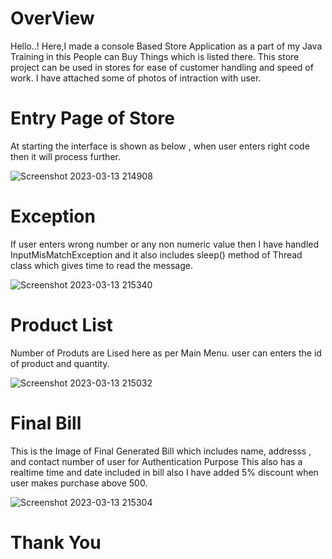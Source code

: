 
# OverView
Hello..!
    Here,I made a console Based Store Application as a part of my Java Training in this People can Buy Things which is listed there.
    This store project can be used in stores for ease of customer handling and speed of work.
    I have attached some of photos of intraction with user.
    
  # Entry Page of Store
  
   At starting the interface is shown as below , when user enters right code then it will process further.
  
![Screenshot 2023-03-13 214908](https://user-images.githubusercontent.com/103892684/224766934-2346a1a1-9561-4f55-8c4e-dd08f218bd40.png)


# Exception
 If user enters wrong number or any non numeric value then I have handled InputMisMatchException and
 it also includes sleep() method of Thread class which gives time to read the message.

![Screenshot 2023-03-13 215340](https://user-images.githubusercontent.com/103892684/224767450-f278bbe8-59e5-4088-987e-99e7ebafdd4a.png)

# Product List
Number of Produts are Lised here as per Main Menu. user can enters the id of product and quantity.

![Screenshot 2023-03-13 215032](https://user-images.githubusercontent.com/103892684/224769597-9da5f6bc-ccd4-4f7f-aa03-36dbb59f536a.png)

# Final Bill

This is the Image of Final Generated Bill which includes name, addresss , and contact number of user for Authentication Purpose
This also has a realtime time and date included in bill
also I have added  5% discount when user makes purchase above 500.

![Screenshot 2023-03-13 215304](https://user-images.githubusercontent.com/103892684/224769423-112c1df4-70b1-499b-b695-9ba5d65b93cc.png)

#                                                   Thank You

